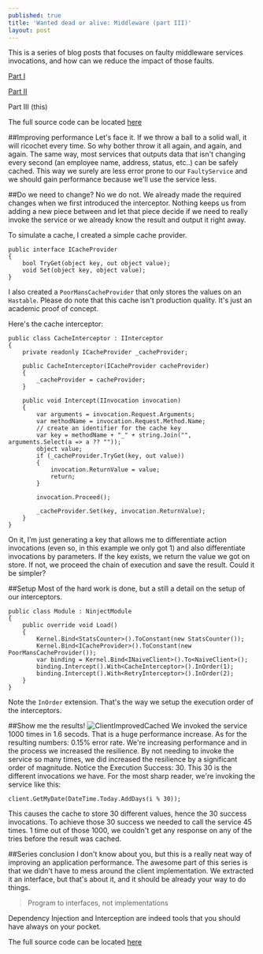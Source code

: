 ```yaml
---
published: true
title: 'Wanted dead or alive: Middleware (part III)'
layout: post
---
```


This is a series of blog posts that focuses on faulty middleware services invocations, and how can we reduce the impact of those faults.

[Part I](http://www.kspace.pt/posts/wanted-dead-or-alive-middleware-part-i/)

[Part II](http://www.kspace.pt/posts/wanted-dead-or-alive-middleware-part-ii/)

Part III (this)

The full source code can be located [here](https://github.com/kappy/FaultyMiddleware)


##Improving performance
Let's face it. If we throw a ball to a solid wall, it will ricochet every time. So why bother throw it all again, and again, and again.
The same way, most services that outputs data that isn't changing every second (an employee name, address, status, etc..) can be safely cached. This way we surely are less error prone to our `FaultyService` and we should gain performance because we'll use the service less.

##Do we need to change?
No we do not. We already made the required changes when we first introduced the interceptor.
Nothing keeps us from adding a new piece between and let that piece decide if we need to really invoke the service or we already know the result and output it right away.

To simulate a cache, I created a simple cache provider.

    public interface ICacheProvider
    {
        bool TryGet(object key, out object value);
        void Set(object key, object value);
    }
    
I also created a `PoorMansCacheProvider` that only stores the values on an `Hastable`. Please do note that this cache isn't production quality. It's just an academic proof of concept.

Here's the cache interceptor:

    public class CacheInterceptor : IInterceptor
    {
        private readonly ICacheProvider _cacheProvider;

        public CacheInterceptor(ICacheProvider cacheProvider)
        {
            _cacheProvider = cacheProvider;
        }

        public void Intercept(IInvocation invocation)
        {
            var arguments = invocation.Request.Arguments;
            var methodName = invocation.Request.Method.Name;
            // create an identifier for the cache key
            var key = methodName + "_" + string.Join("", arguments.Select(a => a ?? ""));  
            object value;
            if (_cacheProvider.TryGet(key, out value))
            {
                invocation.ReturnValue = value;
                return;
            }
            
            invocation.Proceed();

            _cacheProvider.Set(key, invocation.ReturnValue);
        }
    }
    
On it, I’m just generating a key that allows me to differentiate action invocations (even so, in this example we only got 1) and also differentiate invocations by parameters.
If the key exists, we return the value we got on store. If not, we proceed the chain of execution and save the result. Could it be simpler?


##Setup
Most of the hard work is done, but a still a detail on the setup of our interceptors.

    public class Module : NinjectModule
    {
        public override void Load()
        {
            Kernel.Bind<StatsCounter>().ToConstant(new StatsCounter());
            Kernel.Bind<ICacheProvider>().ToConstant(new PoorMansCacheProvider());
            var binding = Kernel.Bind<INaiveClient>().To<NaiveClient>();
            binding.Intercept().With<CacheInterceptor>().InOrder(1);
            binding.Intercept().With<RetryInterceptor>().InOrder(2);
        }
    }
    
Note the `InOrder` extension. That's the way we setup the execution order of the interceptors.

##Show me the results!
![ClientImprovedCached](http://www.kspace.pt/images/blog/interceptor_III_zpsare5hqkr.PNG)
We invoked the service 1000 times in 1.6 secods. That is a huge performance increase. As for the resulting numbers:
0.15% error rate. We're increasing performance and in the process we increased the resilience. By not needing to invoke the service so many times, we did increased the resilience by a significant order of magnitude.
Notice the Execution Success: 30. This 30 is the different invocations we have. For the most sharp reader, we're invoking the service like this:

    client.GetMyDate(DateTime.Today.AddDays(i % 30));
    
This causes the cache to store 30 different values, hence the 30 success invocations.
To achieve those 30 success we needed to call the service 45 times.
1 time out of those 1000, we couldn't get any response on any of the tries before the result was cached.


##Series conclusion
I don't know about you, but this is a really neat way of improving an application performance.
The awesome part of this series is that we didn't have to mess around the client implementation. We extracted it an interface, but that's about it, and it should be already your way to do things. 

> Program to interfaces, not implementations

Dependency Injection and Interception are indeed tools that you should have always on your pocket.

The full source code can be located [here](https://github.com/kappy/FaultyMiddleware)
